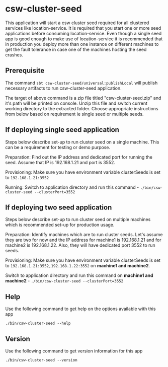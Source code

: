 # csw-cluster-seed


This application will start a csw cluster seed required for all clustered services like
location-service. It is required that you start one or more seed applications before consuming location-service.
Even though a single seed app is good enough to make use of location-service it is recommended that 
in production you deploy more than one instance on different machines to get the fault tolerance in case one of 
the machines hosting the seed crashes.

## Prerequisite

The command `sbt csw-cluster-seed/universal:publishLocal` will publish necessary artifacts to run csw-cluster-seed application. 

The target of above command is a zip file titled "csw-cluster-seed.zip" and it's path will be printed on console. Unzip this file and switch current
working directory to the extracted folder. Choose appropriate instructions from below based on requirement ie single seed or multiple seeds.

## If deploying single seed application
Steps below describe set-up to run cluster seed on a single machine. This can be a requirement for testing or demo purpose.

Preparation:
Find out the IP address and dedicated port for running the seed. Assume that IP is 192.168.1.21 and port is 3552.

Provisioning:
Make sure you have environment variable clusterSeeds is set to `192.168.1.21:3552`

Running: Switch to application directory and run this command - `./bin/csw-cluster-seed --clusterPort=3552`

## If deploying two seed application
Steps below describe set-up to run cluster seed on multiple machines which is recommended set-up for production usage.

Preparation:
Identify machines which are to run cluster seeds. Let's assume they are two for now and the IP address for machine1 is 192.168.1.21 and
for machine2 is 192.168.1.22. Also, they will have dedicated port 3552 to run seeds. 

Provisioning:
Make sure you have environment variable clusterSeeds is set to `192.168.1.21:3552,192.168.1.22:3552` on **machine1 and machine2**.

Switch to application directory and run this command on **machine1 and machine2** - `./bin/csw-cluster-seed --clusterPort=3552`

## Help
Use the following command to get help on the options available with this app
  
`./bin/csw-cluster-seed --help`

## Version
Use the following command to get version information for this app
  
`./bin/csw-cluster-seed --version`
